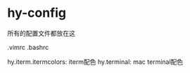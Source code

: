 # hy-config
所有的配置文件都放在这

.vimrc
.bashrc

hy.iterm.itermcolors: iterm配色
hy.terminal: mac terminal配色


